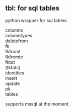 ## tbl: for sql tables

python wrapper for sql tables.

columns<br/>
columntypes<br/>
deletefrom<br/>
fk<br/>
fkfromt<br/>
fkfromtc<br/>
fktot<br/>
(fktotc)<br/>
identities<br/>
insert<br/>
update<br/>
pk<br/>
tables<br/>

supports mssql at the moment.